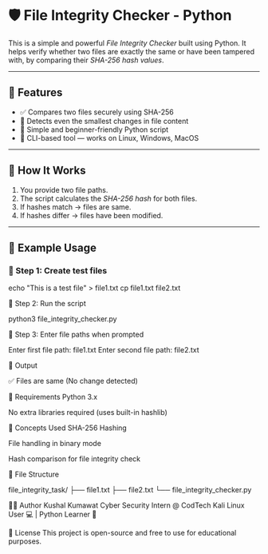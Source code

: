 # 🛡️ File Integrity Checker - Python

This is a simple and powerful *File Integrity Checker* built using Python. It helps verify whether two files are exactly the same or have been tampered with, by comparing their *SHA-256 hash values*.

---

## 📌 Features

- ✅ Compares two files securely using SHA-256
- 🔐 Detects even the smallest changes in file content
- 🧠 Simple and beginner-friendly Python script
- 📂 CLI-based tool — works on Linux, Windows, MacOS

---

## 🚀 How It Works

1. You provide two file paths.
2. The script calculates the *SHA-256 hash* for both files.
3. If hashes match → files are same.
4. If hashes differ → files have been modified.

---

## 🧪 Example Usage

### 🔹 Step 1: Create test files

echo "This is a test file" > file1.txt
cp file1.txt file2.txt

🔹 Step 2: Run the script

python3 file_integrity_checker.py

🔹 Step 3: Enter file paths when prompted

Enter first file path: file1.txt
Enter second file path: file2.txt

🔹 Output

✅ Files are same (No change detected)

🧰 Requirements
Python 3.x

No extra libraries required (uses built-in hashlib)

🧠 Concepts Used
SHA-256 Hashing

File handling in binary mode

Hash comparison for file integrity check

📁 File Structure

file_integrity_task/
├── file1.txt
├── file2.txt
└── file_integrity_checker.py

👨‍💻 Author
Kushal Kumawat
Cyber Security Intern @ CodTech
Kali Linux User 💻 | Python Learner 🐍

📜 License
This project is open-source and free to use for educational purposes.
